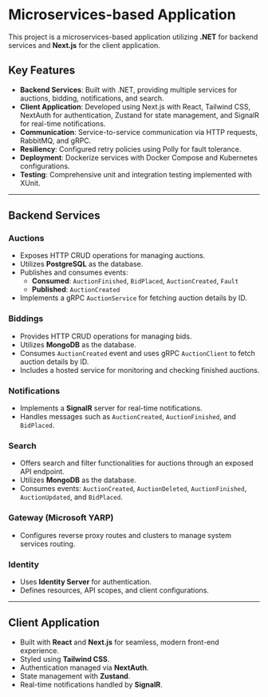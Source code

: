 # Microservices-based Application

This project is a microservices-based application utilizing **.NET** for backend services and **Next.js** for the client application.

## Key Features

- **Backend Services**: Built with .NET, providing multiple services for auctions, bidding, notifications, and search.
- **Client Application**: Developed using Next.js with React, Tailwind CSS, NextAuth for authentication, Zustand for state management, and SignalR for real-time notifications.
- **Communication**: Service-to-service communication via HTTP requests, RabbitMQ, and gRPC.
- **Resiliency**: Configured retry policies using Polly for fault tolerance.
- **Deployment**: Dockerize services with Docker Compose and Kubernetes configurations.
- **Testing**: Comprehensive unit and integration testing implemented with XUnit.

---

## Backend Services

### Auctions

- Exposes HTTP CRUD operations for managing auctions.
- Utilizes **PostgreSQL** as the database.
- Publishes and consumes events:
  - **Consumed**: `AuctionFinished`, `BidPlaced`, `AuctionCreated`, `Fault`
  - **Published**: `AuctionCreated`
- Implements a gRPC `AuctionService` for fetching auction details by ID.

### Biddings

- Provides HTTP CRUD operations for managing bids.
- Utilizes **MongoDB** as the database.
- Consumes `AuctionCreated` event and uses gRPC `AuctionClient` to fetch auction details by ID.
- Includes a hosted service for monitoring and checking finished auctions.

### Notifications

- Implements a **SignalR** server for real-time notifications.
- Handles messages such as `AuctionCreated`, `AuctionFinished`, and `BidPlaced`.

### Search

- Offers search and filter functionalities for auctions through an exposed API endpoint.
- Utilizes **MongoDB** as the database.
- Consumes events: `AuctionCreated`, `AuctionDeleted`, `AuctionFinished`, `AuctionUpdated`, and `BidPlaced`.

### Gateway (Microsoft YARP)

- Configures reverse proxy routes and clusters to manage system services routing.

### Identity

- Uses **Identity Server** for authentication.
- Defines resources, API scopes, and client configurations.

---

## Client Application

- Built with **React** and **Next.js** for seamless, modern front-end experience.
- Styled using **Tailwind CSS**.
- Authentication managed via **NextAuth**.
- State management with **Zustand**.
- Real-time notifications handled by **SignalR**.
